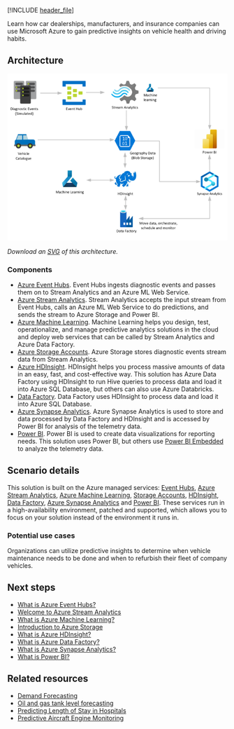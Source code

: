 [!INCLUDE [header_file](../../../includes/sol-idea-header.md)]

Learn how car dealerships, manufacturers, and insurance companies can use Microsoft Azure to gain predictive insights on vehicle health and driving habits.

## Architecture

![Architecture Diagram show the flow of information through the different computer systems that help with the predictive insights of vehicle telematics.](../media/predictive-insights-with-vehicle-telematics.png)

*Download an [SVG](../media/predictive-insights-with-vehicle-telematics.svg) of this architecture.*

### Components

* [Azure Event Hubs](https://azure.microsoft.com/services/event-hubs). Event Hubs ingests diagnostic events and passes them on to Stream Analytics and an Azure ML Web Service.
* [Azure Stream Analytics](https://azure.microsoft.com/services/stream-analytics). Stream Analytics accepts the input stream from Event Hubs, calls an Azure ML Web Service to do predictions, and sends the stream to Azure Storage and Power BI.
* [Azure Machine Learning](https://azure.microsoft.com/free/machine-learning). Machine Learning helps you design, test, operationalize, and manage predictive analytics solutions in the cloud and deploy web services that can be called by Stream Analytics and Azure Data Factory.
* [Azure Storage Accounts](https://azure.microsoft.com/free/storage). Azure Storage stores diagnostic events stream data from Stream Analytics.
* [Azure HDInsight](https://azure.microsoft.com/free/hdinsight). HDInsight helps you process massive amounts of data in an easy, fast, and cost-effective way. This solution has Azure Data Factory using HDInsight to run Hive queries to process data and load it into Azure SQL Database, but others can also use Azure Databricks.
* [Data Factory](https://azure.microsoft.com/services/data-factory). Data Factory uses HDInsight to process data and load it into Azure SQL Database.
* [Azure Synapse Analytics](https://azure.microsoft.com/services/synapse-analytics). Azure Synapse Analytics is used to store and data processed by Data Factory and HDInsight and is accessed by Power BI for analysis of the telemetry data.
* [Power BI](https://powerbi.microsoft.com). Power BI is used to create data visualizations for reporting needs. This solution uses Power BI, but others use [Power BI Embedded](https://azure.microsoft.com/services/power-bi-embedded) to analyze the telemetry data.

## Scenario details

This solution is built on the Azure managed services: [Event Hubs](https://azure.microsoft.com/services/event-hubs), [Azure Stream Analytics](https://azure.microsoft.com/services/stream-analytics), [Azure Machine Learning](https://azure.microsoft.com/services/machine-learning), [Storage Accounts](https://azure.microsoft.com/services/storage), [HDInsight](https://azure.microsoft.com/services/hdinsight), [Data Factory](https://azure.microsoft.com/services/data-factory), [Azure Synapse Analytics](https://azure.microsoft.com/services/synapse-analytics) and [Power BI](https://powerbi.microsoft.com). These services run in a high-availability environment, patched and supported, which allows you to focus on your solution instead of the environment it runs in.

### Potential use cases

Organizations can utilize predictive insights to determine when vehicle maintenance needs to be done and when to refurbish their fleet of company vehicles.

## Next steps

* [What is Azure Event Hubs?](/azure/event-hubs/event-hubs-about)
* [Welcome to Azure Stream Analytics](/azure/stream-analytics/stream-analytics-introduction)
* [What is Azure Machine Learning?](/azure/machine-learning/overview-what-is-azure-ml)
* [Introduction to Azure Storage](/azure/storage/common/storage-introduction)
* [What is Azure HDInsight?](/azure/hdinsight/hdinsight-overview)
* [What is Azure Data Factory?](/azure/data-factory/introduction)
* [What is Azure Synapse Analytics?](/azure/synapse-analytics/overview-what-is)
* [What is Power BI?](/power-bi/fundamentals/power-bi-overview)

## Related resources

* [Demand Forecasting](./demand-forecasting.yml)
* [Oil and gas tank level forecasting](./oil-and-gas-tank-level-forecasting.yml)
* [Predicting Length of Stay in Hospitals](./predicting-length-of-stay-in-hospitals.yml)
* [Predictive Aircraft Engine Monitoring](./aircraft-engine-monitoring-for-predictive-maintenance-in-aerospace.yml)
